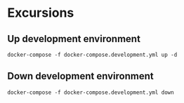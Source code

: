 # Excursions

## Up development environment
    docker-compose -f docker-compose.development.yml up -d

## Down development environment
    docker-compose -f docker-compose.development.yml down